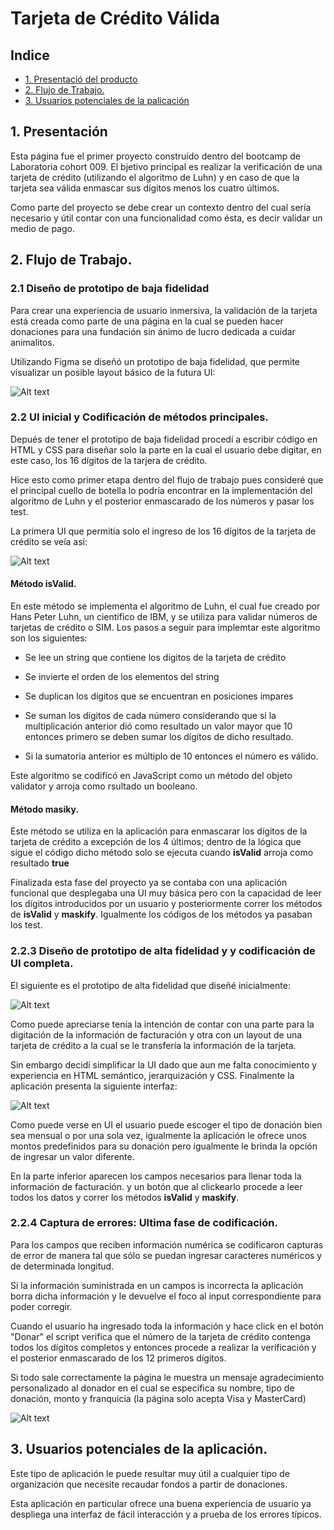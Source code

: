 # Tarjeta de Crédito Válida

## Indice

- [1. Presentació del producto](#1-presentacion)
- [2. Flujo de Trabajo.](#2-flujo-de-trabajo)
- [3. Usuarios potenciales de la palicación](#3-usuarios-potenciales-de-la-aplicacion)

## 1. Presentación

Esta página fue el primer proyecto construído dentro del bootcamp de Laboratoria cohort 009. El bjetivo principal es realizar la verificación de una tarjeta de crédito (utilizando el algoritmo de Luhn) y en caso de que la tarjeta sea válida enmascar sus dígitos menos los cuatro últimos.

Como parte del proyecto se debe crear un contexto dentro del cual sería necesario y útil contar con una funcionalidad como ésta, es decir validar un medio de pago.

## 2. Flujo de Trabajo.

### 2.1 Diseño de prototipo de baja fidelidad

Para crear una experiencia de usuario inmersiva, la validación de la tarjeta está creada como parte de una página en la cual se pueden hacer donaciones para una fundación sin ánimo de lucro dedicada a cuidar animalitos.

Utilizando Figma se diseñó un prototipo de baja fidelidad, que permite visualizar un posible layout básico de la futura UI:

![Alt text](<src/images/Prototipo de baja fidelidad.jpg>)

### 2.2 UI inicial y Codificación de métodos principales.

Depués de tener el prototipo de baja fidelidad procedí a escribir código en HTML y CSS para diseñar solo la parte en la cual el usuario debe digitar, en este caso, los 16 dígitos de la tarjera de crédito.

Hice esto como primer etapa dentro del flujo de trabajo pues consideré que el principal cuello de botella lo podría encontrar en la implementación del algoritmo de Luhn y el posterior enmascarado de los números y pasar los test.

La primera UI que permitía solo el ingreso de los 16 dígitos de la tarjeta de crédito se veía así:

![Alt text](src/images/firstUI.png)

#### Método isValid.

En este método se implementa el algoritmo de Luhn, el cual fue creado por Hans Peter Luhn, un científico de IBM, y se utiliza para validar números de tarjetas de crédito o SIM. Los pasos a seguir para implemtar este algoritmo son los siguientes:

- Se lee un string que contiene los dígitos de la tarjeta de crédito
- Se invierte el orden de los elementos del string
- Se duplican los dígitos que se encuentran en posiciones impares

- Se suman los dígitos de cada número considerando que si la multiplicación anterior dió como resultado un valor mayor que 10 entonces primero se deben sumar los dígitos de dicho resultado.

- Si la sumatoria anterior es múltiplo de 10 entonces el número es válido.

Este algoritmo se codificó en JavaScript como un método del objeto validator y arroja como rsultado un booleano.

#### Método masiky.

Este método se utiliza en la aplicación para enmascarar los dígitos de la tarjeta de crédito a excepción de los 4 últimos; dentro de la lógica que sigue el código dicho método solo se ejecuta cuando **isValid** arroja como resultado **true**

Finalizada esta fase del proyecto ya se contaba con una aplicación funcional que desplegaba una UI muy básica pero con la capacidad de leer los dígitos introducidos por un usuario y posteriormente correr los métodos de **isValid** y **maskify**. Igualmente los códigos de los métodos ya pasaban los test.

### 2.2.3 Diseño de prototipo de alta fidelidad y y codificación de UI completa.

El siguiente es el prototipo de alta fidelidad que diseñé inicialmente:

![Alt text](<src/images/Prototipo de alta fidelidad.png>)

Como puede apreciarse tenía la intención de contar con una parte para la digitación de la información de facturación y otra con un layout de una tarjeta de crédito a la cual se le transfería la información de la tarjeta.

Sin embargo decidí simplificar la UI dado que aun me falta conocimiento y experiencia en HTML semántico, jerarquización y CSS. Finalmente la aplicación presenta la siguiente interfaz:

![Alt text](interfaz-ppl.png)

Como puede verse en UI el usuario puede escoger el tipo de donación bien sea mensual o por una sola vez, igualmente la aplicación le ofrece unos montos predefinidos para su donación pero igualmente le brinda la opción de ingresar un valor diferente.

En la parte inferior aparecen los campos necesarios para llenar toda la información de facturación. y un botón que al clickearlo procede a leer todos los datos y correr los métodos **isValid** y **maskify**.

### 2.2.4 Captura de errores: Ultima fase de codificación.

Para los campos que reciben información numérica se codificaron capturas de error de manera tal que sólo se puedan ingresar caracteres numéricos y de determinada longitud.

Si la información suministrada en un campos is incorrecta la aplicación borra dicha información y le devuelve el foco al input correspondiente para poder corregir.

Cuando el usuario ha ingresado toda la información y hace click en el botón "Donar" el script verifica que el número de la tarjeta de crédito contenga todos los dígitos completos y entonces procede a realizar la verificación y el posterior enmascarado de los 12 primeros dígitos.

Si todo sale correctamente la página le muestra un mensaje agradecimiento personalizado al donador en el cual se especifica su nombre, tipo de donación, monto y franquicia (la página solo acepta Visa y MasterCard)

![Alt text](thanksAlert-1.png)

## 3. Usuarios potenciales de la aplicación.

Este tipo de aplicación le puede resultar muy útil a cualquier tipo de organización que necesite recaudar fondos a partir de donaciones.

Esta aplicación en particular ofrece una buena experiencia de usuario ya despliega una interfaz de fácil interacción y a prueba de los errores típicos.
